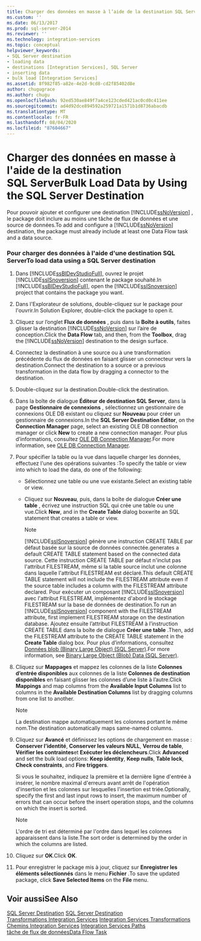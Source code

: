 ```yaml
---
title: Charger des données en masse à l’aide de la destination SQL Server | Microsoft Docs
ms.custom: ''
ms.date: 06/13/2017
ms.prod: sql-server-2014
ms.reviewer: ''
ms.technology: integration-services
ms.topic: conceptual
helpviewer_keywords:
- SQL Server destination
- loading data
- destinations [Integration Services], SQL Server
- inserting data
- bulk load [Integration Services]
ms.assetid: 8f982f85-a82e-4e2d-9cd8-cd2f85402d8e
author: chugugrace
ms.author: chugu
ms.openlocfilehash: 92ed530ae849f7a4ce123cded421ac0cd0c411ee
ms.sourcegitcommit: ad4d92dce894592a259721a1571b1d8736abacdb
ms.translationtype: MT
ms.contentlocale: fr-FR
ms.lasthandoff: 08/04/2020
ms.locfileid: "87604667"
---
```

# <a name="bulk-load-data-by-using-the-sql-server-destination"></a><span data-ttu-id="9b601-102">Charger des données en masse à l'aide de la destination SQL Server</span><span class="sxs-lookup"><span data-stu-id="9b601-102">Bulk Load Data by Using the SQL Server Destination</span></span>
  <span data-ttu-id="9b601-103">Pour pouvoir ajouter et configurer une destination [!INCLUDE[ssNoVersion](../../includes/ssnoversion-md.md)] , le package doit inclure au moins une tâche de flux de données et une source de données.</span><span class="sxs-lookup"><span data-stu-id="9b601-103">To add and configure a [!INCLUDE[ssNoVersion](../../includes/ssnoversion-md.md)] destination, the package must already include at least one Data Flow task and a data source.</span></span>  
  
### <a name="to-load-data-using-a-sql-server-destination"></a><span data-ttu-id="9b601-104">Pour charger des données à l'aide d'une destination SQL Server</span><span class="sxs-lookup"><span data-stu-id="9b601-104">To load data using a SQL Server destination</span></span>  
  
1.  <span data-ttu-id="9b601-105">Dans [!INCLUDE[ssBIDevStudioFull](../../includes/ssbidevstudiofull-md.md)], ouvrez le projet [!INCLUDE[ssISnoversion](../../includes/ssisnoversion-md.md)] contenant le package souhaité.</span><span class="sxs-lookup"><span data-stu-id="9b601-105">In [!INCLUDE[ssBIDevStudioFull](../../includes/ssbidevstudiofull-md.md)], open the [!INCLUDE[ssISnoversion](../../includes/ssisnoversion-md.md)] project that contains the package you want.</span></span>  
  
2.  <span data-ttu-id="9b601-106">Dans l'Explorateur de solutions, double-cliquez sur le package pour l'ouvrir.</span><span class="sxs-lookup"><span data-stu-id="9b601-106">In Solution Explorer, double-click the package to open it.</span></span>  
  
3.  <span data-ttu-id="9b601-107">Cliquez sur l’onglet **Flux de données** , puis dans la **Boîte à outils**, faites glisser la destination [!INCLUDE[ssNoVersion](../../includes/ssnoversion-md.md)] sur l’aire de conception.</span><span class="sxs-lookup"><span data-stu-id="9b601-107">Click the **Data Flow** tab, and then, from the **Toolbox**, drag the [!INCLUDE[ssNoVersion](../../includes/ssnoversion-md.md)] destination to the design surface.</span></span>  
  
4.  <span data-ttu-id="9b601-108">Connectez la destination à une source ou à une transformation précédente du flux de données en faisant glisser un connecteur vers la destination.</span><span class="sxs-lookup"><span data-stu-id="9b601-108">Connect the destination to a source or a previous transformation in the data flow by dragging a connector to the destination.</span></span>  
  
5.  <span data-ttu-id="9b601-109">Double-cliquez sur la destination.</span><span class="sxs-lookup"><span data-stu-id="9b601-109">Double-click the destination.</span></span>  
  
6.  <span data-ttu-id="9b601-110">Dans la boîte de dialogue **Éditeur de destination SQL Server**, dans la page **Gestionnaire de connexions** , sélectionnez un gestionnaire de connexions OLE DB existant ou cliquez sur **Nouveau** pour créer un gestionnaire de connexions.</span><span class="sxs-lookup"><span data-stu-id="9b601-110">In the **SQL Server Destination Editor**, on the **Connection Manager** page, select an existing OLE DB connection manager or click **New** to create a new connection manager.</span></span> <span data-ttu-id="9b601-111">Pour plus d’informations, consultez [OLE DB Connection Manager](../connection-manager/ole-db-connection-manager.md).</span><span class="sxs-lookup"><span data-stu-id="9b601-111">For more information, see [OLE DB Connection Manager](../connection-manager/ole-db-connection-manager.md).</span></span>  
  
7.  <span data-ttu-id="9b601-112">Pour spécifier la table ou la vue dans laquelle charger les données, effectuez l'une des opérations suivantes :</span><span class="sxs-lookup"><span data-stu-id="9b601-112">To specify the table or view into which to load the data, do one of the following:</span></span>  
  
    -   <span data-ttu-id="9b601-113">Sélectionnez une table ou une vue existante.</span><span class="sxs-lookup"><span data-stu-id="9b601-113">Select an existing table or view.</span></span>  
  
    -   <span data-ttu-id="9b601-114">Cliquez sur **Nouveau**, puis, dans la boîte de dialogue **Créer une table** , écrivez une instruction SQL qui crée une table ou une vue.</span><span class="sxs-lookup"><span data-stu-id="9b601-114">Click **New**, and in the **Create Table** dialog boxwrite an SQL statement that creates a table or view.</span></span>  
  
        > [!NOTE]  
        >  [!INCLUDE[ssISnoversion](../../includes/ssisnoversion-md.md)] <span data-ttu-id="9b601-115">génère une instruction CREATE TABLE par défaut basée sur la source de données connectée.</span><span class="sxs-lookup"><span data-stu-id="9b601-115">generates a default CREATE TABLE statement based on the connected data source.</span></span> <span data-ttu-id="9b601-116">Cette instruction CREATE TABLE par défaut n'inclut pas l'attribut FILESTREAM, même si la table source inclut une colonne dans laquelle l'attribut FILESTREAM est déclaré.</span><span class="sxs-lookup"><span data-stu-id="9b601-116">This default CREATE TABLE statement will not include the FILESTREAM attribute even if the source table includes a column with the FILESTREAM attribute declared.</span></span> <span data-ttu-id="9b601-117">Pour exécuter un composant [!INCLUDE[ssISnoversion](../../includes/ssisnoversion-md.md)] avec l'attribut FILESTREAM, implémentez d'abord le stockage FILESTREAM sur la base de données de destination.</span><span class="sxs-lookup"><span data-stu-id="9b601-117">To run an [!INCLUDE[ssISnoversion](../../includes/ssisnoversion-md.md)] component with the FILESTREAM attribute, first implement FILESTREAM storage on the destination database.</span></span> <span data-ttu-id="9b601-118">Ajoutez ensuite l’attribut FILESTREAM à l’instruction CREATE TABLE dans la boîte de dialogue **Créer une table** .</span><span class="sxs-lookup"><span data-stu-id="9b601-118">Then, add the FILESTREAM attribute to the CREATE TABLE statement in the **Create Table** dialog box.</span></span> <span data-ttu-id="9b601-119">Pour plus d’informations, consultez [Données blob &#40;Binary Large Object&#41; &#40;SQL Server&#41;](../../relational-databases/blob/binary-large-object-blob-data-sql-server.md).</span><span class="sxs-lookup"><span data-stu-id="9b601-119">For more information, see [Binary Large Object &#40;Blob&#41; Data &#40;SQL Server&#41;](../../relational-databases/blob/binary-large-object-blob-data-sql-server.md).</span></span>  
  
8.  <span data-ttu-id="9b601-120">Cliquez sur **Mappages** et mappez les colonnes de la liste **Colonnes d’entrée disponibles** aux colonnes de la liste **Colonnes de destination disponibles** en faisant glisser les colonnes d’une liste à l’autre.</span><span class="sxs-lookup"><span data-stu-id="9b601-120">Click **Mappings** and map columns from the **Available Input Columns** list to columns in the **Available Destination Columns** list by dragging columns from one list to another.</span></span>  
  
    > [!NOTE]  
    >  <span data-ttu-id="9b601-121">La destination mappe automatiquement les colonnes portant le même nom.</span><span class="sxs-lookup"><span data-stu-id="9b601-121">The destination automatically maps same-named columns.</span></span>  
  
9. <span data-ttu-id="9b601-122">Cliquez sur **Avancé** et définissez les options de chargement en masse : **Conserver l’identité**, **Conserver les valeurs NULL**, **Verrou de table**, **Vérifier les contraintes**et **Exécuter les déclencheurs**.</span><span class="sxs-lookup"><span data-stu-id="9b601-122">Click **Advanced** and set the bulk load options: **Keep identity**, **Keep nulls**, **Table lock**, **Check constraints**, and **Fire triggers**.</span></span>  
  
     <span data-ttu-id="9b601-123">Si vous le souhaitez, indiquez la première et la dernière ligne d'entrée à insérer, le nombre maximal d'erreurs avant arrêt de l'opération d'insertion et les colonnes sur lesquelles l'insertion est triée.</span><span class="sxs-lookup"><span data-stu-id="9b601-123">Optionally, specify the first and last input rows to insert, the maximum number of errors that can occur before the insert operation stops, and the columns on which the insert is sorted.</span></span>  
  
    > [!NOTE]  
    >  <span data-ttu-id="9b601-124">L'ordre de tri est déterminé par l'ordre dans lequel les colonnes apparaissent dans la liste.</span><span class="sxs-lookup"><span data-stu-id="9b601-124">The sort order is determined by the order in which the columns are listed.</span></span>  
  
10. <span data-ttu-id="9b601-125">Cliquez sur **OK**.</span><span class="sxs-lookup"><span data-stu-id="9b601-125">Click **OK**.</span></span>  
  
11. <span data-ttu-id="9b601-126">Pour enregistrer le package mis à jour, cliquez sur **Enregistrer les éléments sélectionnés** dans le menu **Fichier** .</span><span class="sxs-lookup"><span data-stu-id="9b601-126">To save the updated package, click **Save Selected Items** on the **File** menu.</span></span>  
  
## <a name="see-also"></a><span data-ttu-id="9b601-127">Voir aussi</span><span class="sxs-lookup"><span data-stu-id="9b601-127">See Also</span></span>  
 <span data-ttu-id="9b601-128">[SQL Server Destination](sql-server-destination.md) </span><span class="sxs-lookup"><span data-stu-id="9b601-128">[SQL Server Destination](sql-server-destination.md) </span></span>  
 <span data-ttu-id="9b601-129">[Transformations Integration Services](transformations/integration-services-transformations.md) </span><span class="sxs-lookup"><span data-stu-id="9b601-129">[Integration Services Transformations](transformations/integration-services-transformations.md) </span></span>  
 <span data-ttu-id="9b601-130">[Chemins Integration Services](integration-services-paths.md) </span><span class="sxs-lookup"><span data-stu-id="9b601-130">[Integration Services Paths](integration-services-paths.md) </span></span>  
 [<span data-ttu-id="9b601-131">tâche de flux de données</span><span class="sxs-lookup"><span data-stu-id="9b601-131">Data Flow Task</span></span>](../control-flow/data-flow-task.md)  
  
  
